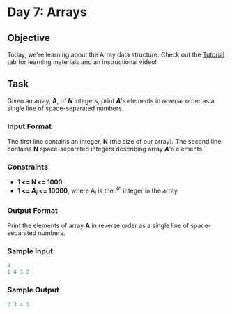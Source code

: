 # Day 7: Arrays


## Objective
Today, we're learning about the Array data structure. Check out the [Tutorial](https://www.hackerrank.com/challenges/30-arrays/tutorial) tab for learning materials and an instructional video!

## Task
Given an array, **A**, of **_N_** integers, print **_A_**'s elements in _reverse_ order as a single line of space-separated numbers.

### Input Format

The first line contains an integer, **N** (the size of our array).
The second line contains **N** space-separated integers describing array **_A_**'s elements.

### Constraints

- **1 <= N <= 1000**
- **1 <= _A<sub>i</sub>_ <= 10000**, where A<sub>i</sub> is the _i<sup>th</sup>_ integer in the array.

### Output Format

Print the elements of array **A** in reverse order as a single line of space-separated numbers.

### Sample Input

```Python
4
1 4 3 2
```

### Sample Output

```Python
2 3 4 1
```

